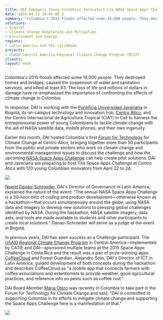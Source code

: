 ```yaml
---
title: DAI Empowers Young Colombian Innovators via NASA Space Apps Challenge
date: 2016-04-21 18:05:00 Z
summary: "Colombia's 2015 floods affected some 18,000 people. They destroyed homes and bridges, caused the suspension of water and sanitation services, and killed at least 83. The loss of life and millions of dollars in damage have re-emphasized the importance of confronting the effects of climate change in Colombia."
solutions:
- Digital
- Climate Change Adaptation and Mitigation
- Environment and Energy
regions:
- Latin America and the Caribbean
projects:
- USAID Central America Regional Climate Change Program (RCCP)
clients:
layout: node
---
```

Colombia's 2015 floods affected some 18,000 people. They destroyed homes and bridges, caused the suspension of water and sanitation services, and killed at least 83. The loss of life and millions of dollars in damage have re-emphasized the importance of confronting the effects of climate change in Colombia.

In response, DAI is working with the [Pontificia Universidad Javeriana][1] in Bogotá, its on-campus technology and innovation hub, [Centro Ático][2], and the Centro Internacional de Agriculture Tropical (CIAT) in Cali to harness the entrepreneurial power of young Colombians to tackle climate change with the aid of NASA satellite data, mobile phones, and their own ingenuity.

Earlier this month, DAI hosted Colombia's first [Forum for Technology][3] for Climate Change at Centro Ático, bringing together more than 50 participants from the public and private sectors who work on climate change and environmental management issues to discuss the challenge and how the upcoming [NASA Space Apps Challenge][4] can help create pilot solutions. DAI and Javeriana are preparing to host The Space Apps Challenge at Centro Ático with 120 young Colombian innovators from April 22 to 24.

![][5]

[Noemi Danao-Schroeder][6], DAI's Director of Governance in Latin America, explained the nature of the event: "The annual NASA Space Apps Challenge is a 30-hour blitz of coding and product development—otherwise known as a hackathon—that occurs simultaneously around the globe, using NASA data and imagery to develop new solutions to pressing global challenges identified by NASA. During the hackathon, NASA satellite imagery, data sets, and tools are made available to students and other participants to create local solutions." Danao-Schroeder will serve as a judge at the event in Bogotá.

In previous years, DAI has seen success as a Challenge participant. The [USAID Regional Climate Change Program][7] in Central America—implemented by CATIE and DAI—sponsored multiple teams at the 2015 Space Apps Challenge in Costa Rica and the result was a pair of prize-winning apps: [CoffeeCloud][8] and Forest Guardian. Alejandro Solis, DAI's Director of ICT in Latin America, guided development of both concepts during the hackathon and describes CoffeeCloud as "a mobile app that connects farmers with coffee associations and extentionists to provide weather, good agricultural practices, and reference info on pests such as coffee rust."

DAI Board Member [Maria Otero][9] was recently in Colombia to take part in the Forum for Technology for Climate Change and said, "DAI is committed to supporting Colombia in its efforts to mitigate climate change and supporting the Space Apps Challenge here is a manifestation of that."

![][10]

[1]: http://www.javeriana.edu.co/
[2]: http://www.javeriana.edu.co/vicerrectoria-academica/atico
[3]: https://www.youtube.com/watch?list=PLoRLK-0MlLuN4Tx_UL1u6L7V7GffIhI4K&v=JoSdx8wng0g
[4]: https://2016.spaceappschallenge.org/locations/bogota-colombia
[5]: /assets/images/news/Space%20Apps%20Bogota%CC%81-11V.jpg
[6]: /who-we-are/our-team/noemi-danao-schroeder
[7]:/our-work/projects/usaid-central-america-regional-climate-change-program-rccp-programa-regional-de
[8]: /news/space-apps-challenge-seeks-solutions-adaptation-climate-change
[9]: /who-we-are/board/maria-otero
[10]: /assets/images/news/Space%20Apps%20Bogota%CC%81-12v.jpg
